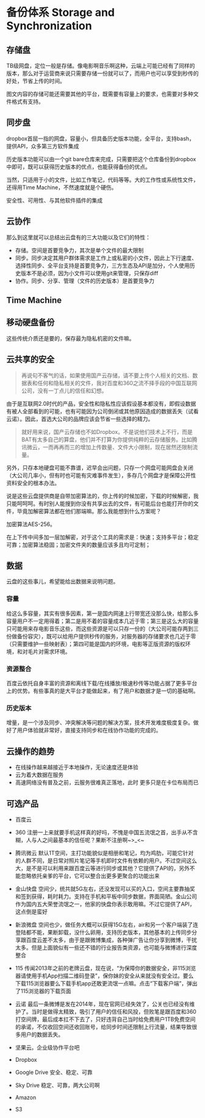 # 备份体系 Storage and Synchronization

## 存储盘
TB级网盘，定位一般是存储。像电影啊音乐啊这种，云端上可能已经有了同样的版本，那么对于运营商来说只需要存储一份就可以了，而用户也可以享受到秒传的好处，节省上传的时间。

图文内容的存储可能还需要其他的平台，既需要有容量上的要求，也需要对多种文件格式有支持。

## 同步盘
dropbox首屈一指的网盘，容量小，但具备历史版本功能，全平台，支持bash，提供API，众多第三方软件集成

历史版本功能可以由一个git bare仓库来完成，只需要把这个仓库备份到dropbox中即可，既可以获得历史版本的优点，也能获得备份的优点。

当然，只适用于小的文件，比如工作笔记，代码等等。大的工作性或系统性文件，还得用Time Machine，不然速度就是个硬伤。

安全性、可用性、与其他软件插件的集成

## 云协作
那么到这里就可以总结出云盘有的三大功能以及它们的特性：
* 存储。空间是首要竞争力，其次是单个文件的最大限制
* 同步。同步决定其用户群体需求是工作上或私密的小文件，因此上下行速度、选择性同步、全平台支持是首要竞争力，三方生态及API是加分，个人使用历史版本不是必须，因为小文件可以使用git来管理，只保存diff
* 协作。同步、分享、管理（文件的历史版本）是首要竞争力

## Time Machine

## 移动硬盘备份
这些传统介质还是要的，保存最为隐私机密的文件嘛。

## 云共享的安全
> 再说句不客气的话，如果使用国产云存储，请不要上传个人相关的文档、数据表和任何和隐私相关的文件，我对百度和360之流不择手段的中国互联网公司，没有一丁点儿的信任和幻想。

由于是互联网2.0时代的产品，安全性和隐私性应该假设基本都没有，即假设数据有被人全部看到的可能，也有可能因为公司倒闭或其他原因造成的数据丢失（试看云诺）。因此，首选大公司的品牌应该会节省一些选择的精力。

> 就好用来说，国产云存储也不如Dropbox。不是说他们技术上不行，而是BAT有太多自己的算盘，他们并不打算为你提供纯粹的云存储服务。比如腾讯微云，一而再再而三的增加上传数量、文件大小限制，现在居然还限制流量。

另外，只存本地硬盘可能不靠谱，迟早会出问题，只存一个网盘可能网盘会关闭（大公司几率小，但有时也可能有灾难事件发生），多存几个网盘才是保障公开性资料安全的根本办法。

说是这些云盘提供商是自带加密算法的，你上传的时候加密，下载的时候解密，我只能呵呵呵。有时别人能搜到你没有共享出去的文件，有可能后台也能打开你的文件，毕竟加解密算法都在他们那端嘛。那么我能想到什么方案呢？

加密算法AES-256。

在上下传中间多加一层加解密，对于这个工具的需求是：快速；支持多平台；稳定可靠；加密算法稳固；加密文件夹的数量应该多且均可定制；

## 数据
云盘的这些事儿，希望能给出数据来说明问题。

### 容量
给这么多容量，其实有很多因素，第一是国内网速上行带宽还没那么快，给那么多容量用户不一定用得着；第二是用不着的容量成本几近于零；第三是这么大的容量只可能用来存电影音乐这些，而这些资源是可以只存一份的（大公司可能存两到三份做备份容灾），既可以给用户提供秒传的服务，对服务器的存储要求也几近于零（只需要维护一些映射表）；第四可能是国内的环境，电影等正版资源的版权环境，和对毛片对需求环境。

### 资源整合
百度云依托自身丰富的资源和离线下载/在线播放/极速秒传等功能占据了更多平台上的优势。有些事真的是大平台才能做起来，有了用户和数据才是一切的基础啊。

### 历史版本
增量，是一个涉及同步、冲突解决等问题的解决方案，技术开发难度极度复杂。做好了用户体验就非常好，直接支持同步和在线协作功能的完成的。

## 云操作的趋势
* 在线操作越来越接近于本地操作，无论速度还是体验
* 云为着大数据在服务
* 高速网络没有普及之前，云服务很难真正落地，此时 更多只是在卡位布局而已

## 可选产品
* 百度云
* 360  注册一上来就要手机这样真的好吗，不愧是中国五流氓之首，出手从不含糊，人与人之间最基本的信任呢？果断不注册啊~>_<~
* 腾讯微云  默认1T空间，主打功能貌似是相册和笔记，均为鸡肋，可能它针对的人群不同，是日常对照片笔记等手机即时文件有依赖的用户。不过空间这么大，是不是可以利用来跟百度云等进行同步或其他？它提供了API的，另外不能忽略依托亲爹的平台，它可以整合出更多更聚合的功能出来
* 金山快盘  空间少，统共就5G左右，还没发现可以买的入口，空间主要靠抽奖和签到获得，耗时耗力。支持在手机和平板中同步数据，界面简陋。金山公司作为国内五大荣誉流氓之一，他家的快盘你表示敢用嘛。不过它提供了API，这点倒是蛮好
* 新浪微盘  空间也少，做任务大概可以获得15G左右，air和另一个客户端装了连登陆都不能，果断卸载，没什么卵用，支持历史版本，其他基本的上传同步分享跟百度云差不太多，由于是跟微博集成，各种弹广告让你分享到微博，干扰太多。但是上面貌似有一些还不错的行业报告类资源，也可能与微博进行深度整合
* 115  传闻2013年之前的老牌云盘，现在说，“为保障你的数据安全，非115浏览器请使用手机App扫描二维码登录”，保你妹的安全从来就没有安全过。要么下载115浏览器要么下载手机app还敢更流氓一点嘛。点击“下载客户端”，弹出了115浏览器的下载页面
* 云诺  最后一条微博是发在2014年，现在官网已经失效了，公关也已经没有维护了。当时是做得太精致，吸引了用户的信任和风投，但败笔是跟百度和360打空间牌，最后成本扛不下去了，只好违背自己当时给免费用户1TB免费空间的承诺，不仅收回空间还收回账号，给同步时间还限制上行流量，结果导致很多用户的数据丢失。
* 坚果云。企业级协作平台吧

* Dropbox
* Google Drive 安全、稳定、可靠
* Sky Drive 稳定、可靠，两大公司啊
* Amazon 
* S3
